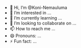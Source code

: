 - 👋 Hi, I’m @Koni-Nemauluma
- 👀 I’m interested in ...
- 🌱 I’m currently learning ...
- 💞️ I’m looking to collaborate on ...
- 📫 How to reach me ...
- 😄 Pronouns: ...
- ⚡ Fun fact: ...

<!---
Koni-Nemauluma/Koni-Nemauluma is a ✨ special ✨ repository because its `README.md` (this file) appears on your GitHub profile.
You can click the Preview link to take a look at your changes.
--->
